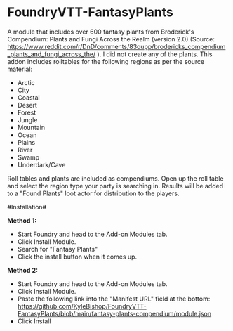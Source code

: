 # FoundryVTT-FantasyPlants
A module that includes over 600 fantasy plants from Broderick's Compendium: Plants and Fungi Across the Realm (version 2.0) (Source: https://www.reddit.com/r/DnD/comments/83oupp/brodericks_compendium_plants_and_fungi_across_the/ ). I did not create any of the plants. This addon includes rolltables for the following regions as per the source material: 
* Arctic 
* City 
* Coastal 
* Desert 
* Forest
* Jungle 
* Mountain 
* Ocean 
* Plains 
* River 
* Swamp 
* Underdark/Cave

Roll tables and plants are included as compendiums. Open up the roll table and select the region type your party is searching in. Results will be added to a "Found Plants" loot actor for distribution to the players.

#Installation#

**Method 1:**
* Start Foundry and head to the Add-on Modules tab. 
* Click Install Module. 
* Search for "Fantasy Plants" 
* Click the install button when it comes up.

**Method 2:**
* Start Foundry and head to the Add-on Modules tab. 
* Click Install Module.
* Paste the following link into the "Manifest URL" field at the bottom: https://github.com/KyleBishop/FoundryVTT-FantasyPlants/blob/main/fantasy-plants-compendium/module.json
* Click Install
